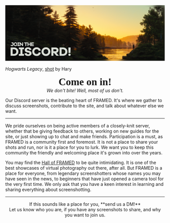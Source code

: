 <div class="figure">
<img src="Images/join_header.png" alt="Join the Discord!" title="Come on in!" class="autosize shadowed" />
<p><i>Hogwarts Legacy</i>, <a href="https://framedsc.com/HallOfFramed/?imageId=1713988615" target="_blank">shot</a> by Hary</p>
</div>

<center> <b><font size=+3 face="Galano Grotesque Alt">Come on in!</font></b> <br>
<i>We don't bite! Well, most of us don't.</i> </center>

Our Discord server is the beating heart of FRAMED. It's where we gather to discuss screenshots, contribute to the site, and talk about whatever else we want.

---

We pride ourselves on being active members of a closely-knit server, whether that be giving feedback to others, working on new guides for the site, or just showing up to chat and make friends. Participation is a must, as FRAMED is a community first and foremost. It is not a place to share your shots and run, nor is it a place for you to lurk. We want you to keep this community the friendly and welcoming place it's grown into over the years. 

You may find the [Hall of FRAMED](https://framedsc.com/HallOfFramed/) to be quite intimidating. It is one of the best showcases of virtual photography out there, after all. But FRAMED is a place for everyone, from legendary screenshotters whose names you may have seen in the news, to beginners that have just opened a camera tool for the very first time. We only ask that you have a keen interest in learning and sharing everything about screenshotting.

---

<center>If this sounds like a place for you, **send us a DM!**</center>

<div style="display:flex;justify-content:center;gap:24px">
    <div class="button">
    <a href="https://x.com/framedsc" target="_blank" title="X (formerly Twitter)"><i class="fa-brands fa-x-twitter"></i></a> 
    </div>
    <div class="button">
    <a href="https://bsky.app/profile/framedsc.com" target="_blank" title="Bluesky"><i class="fa-brands fa-bluesky"></i></a> 
    </div>
</div>

<center>Let us know who you are, if you have any screenshots to share, and why you want to join us.</center>